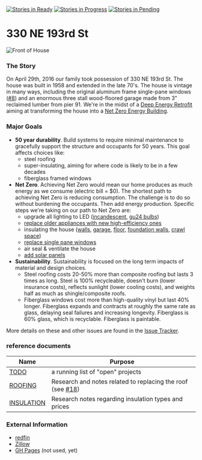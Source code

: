 [![Stories in Ready](https://badge.waffle.io/msimerson/330-NE-193rd-St.png?label=ready&title=Ready)](https://waffle.io/msimerson/330-NE-193rd-St)
[![Stories in Progress](https://badge.waffle.io/msimerson/330-NE-193rd-St.png?label=in%20progress&title=In%20Progress)](https://waffle.io/msimerson/330-NE-193rd-St)
[![Stories in Pending](https://badge.waffle.io/msimerson/330-NE-193rd-St.png?label=pending&title=Pending)](https://waffle.io/msimerson/330-NE-193rd-St)
# 330 NE 193rd St

![Front of House](https://cloud.githubusercontent.com/assets/261635/15229020/c647f630-1843-11e6-8d34-6ab782d1749d.jpg)

### The Story

On April 29th, 2016 our family took possession of 330 NE 193rd St. The house was built in 1958 and extended in the late 70's. The house is vintage in many ways, including the original aluminum frame single-pane windows ([#8](../../issues/8)) and an enormous three stall wood-floored garage made from 3" reclaimed lumber from pier 91. We're in the midst of a [Deep Energy Retrofit](https://en.wikipedia.org/wiki/Deep_energy_retrofit) aiming at transforming the house into a [Net Zero Energy Building](https://en.wikipedia.org/wiki/Zero-energy_building). 

### Major Goals

* **50 year durability**. Build systems to require minimal maintenance to gracefully support the structure and occupants for 50 years. This goal affects choices like:
    * steel roofing
    * super-insulating, aiming for where code is likely to be in a few decades
    * fiberglass framed windows
* **Net Zero**. Achieving Net Zero would mean our home produces as much energy as we consume (electric bill = $0). The shortest path to achieving Net Zero is reducing consumption. The challenge is to do so without burdening the occupants. Then add energy production. Specific steps we're taking on our path to Net Zero are:
    * upgrade all lighting to LED ([incandescent](../../issues/9), [gu24 bulbs](../../issues/34))
    * [replace older appliances with new high-efficiency ones](../../issues/14)
    * insulating the house ([walls](../../issues/16), [garage](../../issues/4), [floor](../../issues/1), [foundation walls](../../issues/22), [crawl space](../../issues/23))
    * [replace single pane windows](../../issues/8)
    * air seal & ventilate the house
    * [add solar panels](../../issues/13)
* **Sustainability**. Sustainability is focused on the long term impacts of material and design choices.
    * Steel roofing costs 20-50% more than composite roofing but lasts 3 times as long. Steel is 100% recycleable, doesn't burn (lower insurance costs), reflects sunlight (lower cooling costs), and weights half as much as shingle/composite roofs.
    * Fiberglass windows cost more than high-quality vinyl but last 40% longer. Fiberglass expands and contracts at roughly the same rate as glass, delaying seal failures and increasing longevity. Fiberglass is 60% glass, which is recyclable. Fiberglass is paintable.

More details on these and other issues are found in the [Issue Tracker](https://github.com/msimerson/330-NE-193rd-St/issues).

### reference documents

| Name | Purpose |
| ---- | -------- |
| [TODO](TODO.md) | a running list of "open" projects
| [ROOFING](ROOFING.md) | Research and notes related to replacing the roof (see [#18](https://github.com/msimerson/330-NE-193rd-St/issues/18)) |
| [INSULATION](INSULATION.md) | Research notes regarding insulation types and prices |


### External Information

* [redfin](https://www.redfin.com/WA/Shoreline/330-NE-193rd-St-98155/home/79721)
* [Zillow](http://www.zillow.com/homes/330-NE-193-RD-ST-Shoreline-WA-98155_rb/)
* [GH Pages](http://msimerson.github.io/330-NE-193rd-St/) (not used, yet)
